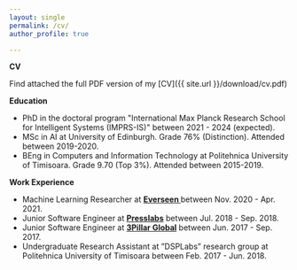 ```yaml
---
layout: single
permalink: /cv/
author_profile: true

---
```


**CV**

Find attached the full PDF version of my [CV]({{ site.url }}/download/cv.pdf)

**Education**
- PhD in the doctoral program "International Max Planck Research School for Intelligent Systems (IMPRS-IS)" between 2021 - 2024 (expected).
- MSc in AI at University of Edinburgh. Grade 76% (Distinction). Attended between 2019-2020.
- BEng in Computers and Information Technology at Politehnica University of Timisoara. Grade 9.70 (Top 3%). Attended between 2015-2019.

**Work Experience**

- Machine Learning Researcher at **[Everseen ](https://everseen.com/)** between Nov. 2020 - Apr. 2021.
- Junior Software Engineer at **[Presslabs](https://www.presslabs.com/)** between Jul. 2018 - Sep. 2018. 
- Junior Software Engineer at **[3Pillar Global](https://www.3pillarglobal.com/)** between Jun. 2017 - Sep. 2017. 
- Undergraduate Research Assistant at ”DSPLabs” research group at Politehnica University of Timisoara between Feb. 2017 - Jun. 2018.


